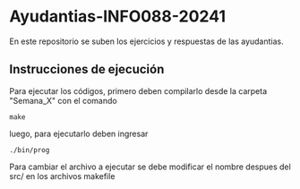 # Ayudantias-INFO088-20241
En este repositorio se suben los ejercicios y respuestas de las ayudantias.

## Instrucciones de ejecución
Para ejecutar los códigos, primero deben compilarlo desde la carpeta "Semana_X" con el comando
```
make
```
 luego, para ejecutarlo deben ingresar
```
./bin/prog
```

Para cambiar el archivo a ejecutar se debe modificar el nombre despues del src/ en los archivos makefile